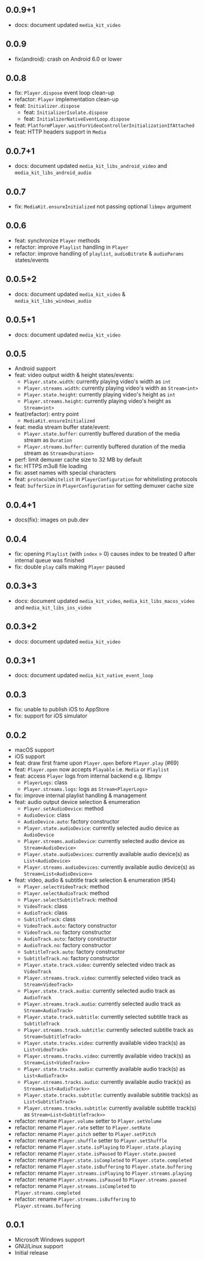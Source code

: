 ## 0.0.9+1

- docs: document updated `media_kit_video`

## 0.0.9

- fix(android): crash on Android 6.0 or lower

## 0.0.8

- fix: `Player.dispose` event loop clean-up
- refactor: `Player` implementation clean-up
- feat: `Initializer.dispose`
  - feat: `InitializerIsolate.dispose`
  - feat: `InitializerNativeEventLoop.dispose`
- feat: `PlatformPlayer.waitForVideoControllerInitializationIfAttached`
- feat: HTTP headers support in `Media`

## 0.0.7+1

- docs: document updated `media_kit_libs_android_video` and `media_kit_libs_android_audio`

## 0.0.7

- fix: `MediaKit.ensureInitialized` not passing optional `libmpv` argument

## 0.0.6

- feat: synchronize `Player` methods
- refactor: improve `Playlist` handling in `Player`
- refactor: improve handling of `playlist`, `audioBitrate` & `audioParams` states/events

## 0.0.5+2

- docs: document updated `media_kit_video` & `media_kit_libs_windows_audio`

## 0.0.5+1

- docs: document updated `media_kit_video`

## 0.0.5

- Android support
- feat: video output width & height states/events:
  - `Player.state.width`: currently playing video's width as `int`
  - `Player.streams.width`: currently playing video's width as `Stream<int>`
  - `Player.state.height`: currently playing video's height as `int`
  - `Player.streams.height`: currently playing video's height as `Stream<int>`
- feat(refactor): entry point
  - `MediaKit.ensureInitialized`
- feat: media stream buffer state/event:
  - `Player.state.buffer`: currently buffered duration of the media stream as `Duration`
  - `Player.streams.buffer`: currently buffered duration of the media stream as `Stream<Duration>`
- perf: limit demuxer cache size to 32 MB by default
- fix: HTTPS m3u8 file loading
- fix: asset names with special characters
- feat: `protocolWhitelist` in `PlayerConfiguration` for whitelisting protocols
- feat: `bufferSize` in `PlayerConfiguration` for setting demuxer cache size

## 0.0.4+1

- docs(fix): images on pub.dev

## 0.0.4

- fix: opening `Playlist` (with `index` > 0) causes index to be treated 0 after internal queue was finished
- fix: double `play` calls making `Player` paused

## 0.0.3+3

- docs: document updated `media_kit_video`, `media_kit_libs_macos_video` and `media_kit_libs_ios_video`

## 0.0.3+2

- docs: document updated `media_kit_video`

## 0.0.3+1

- docs: document updated `media_kit_native_event_loop`

## 0.0.3

- fix: unable to publish iOS to AppStore
- fix: support for iOS simulator

## 0.0.2

- macOS support
- iOS support
- feat: draw first frame upon `Player.open` before `Player.play` (#69)
- feat: `Player.open` now accepts `Playable` i.e. `Media` or `Playlist`
- feat: access `Player` logs from internal backend e.g. libmpv
  - `PlayerLogs`: class
  - `Player.streams.logs`: logs as `Stream<PlayerLogs>`
- fix: improve internal playlist handling & management
- feat: audio output device selection & enumeration
  - `Player.setAudioDevice`: method
  - `AudioDevice`: class
  - `AudioDevice.auto`: factory constructor
  - `Player.state.audioDevice`: currently selected audio device as `AudioDevice`
  - `Player.streams.audioDevice`: currently selected audio device as `Stream<AudioDevice>`
  - `Player.state.audioDevices`: currently available audio device(s) as `List<AudioDevice>`
  - `Player.streams.audioDevices`: currently available audio device(s) as `Stream<List<AudioDevice>>`
- feat: video, audio & subtitle track selection & enumeration (#54)
  - `Player.selectVideoTrack`: method
  - `Player.selectAudioTrack`: method
  - `Player.selectSubtitleTrack`: method
  - `VideoTrack`: class
  - `AudioTrack`: class
  - `SubtitleTrack`: class
  - `VideoTrack.auto`: factory constructor
  - `VideoTrack.no`: factory constructor
  - `AudioTrack.auto`: factory constructor
  - `AudioTrack.no`: factory constructor
  - `SubtitleTrack.auto`: factory constructor
  - `SubtitleTrack.no`: factory constructor
  - `Player.state.track.video`: currently selected video track as `VideoTrack`
  - `Player.streams.track.video`: currently selected video track as `Stream<VideoTrack>`
  - `Player.state.track.audio`: currently selected audio track as `AudioTrack`
  - `Player.streams.track.audio`: currently selected audio track as `Stream<AudioTrack>`
  - `Player.state.track.subtitle`: currently selected subtitle track as `SubtitleTrack`
  - `Player.streams.track.subtitle`: currently selected subtitle track as `Stream<SubtitleTrack>`
  - `Player.state.tracks.video`: currently available video track(s) as `List<VideoTrack>`
  - `Player.streams.tracks.video`: currently available video track(s) as `Stream<List<VideoTrack>>`
  - `Player.state.tracks.audio`: currently available audio track(s) as `List<AudioTrack>`
  - `Player.streams.tracks.audio`: currently available audio track(s) as `Stream<List<AudioTrack>>`
  - `Player.state.tracks.subtitle`: currently available subtitle track(s) as `List<SubtitleTrack>`
  - `Player.streams.tracks.subtitle`: currently available subtitle track(s) as `Stream<List<SubtitleTrack>>`
- refactor: rename `Player.volume` setter to `Player.setVolume`
- refactor: rename `Player.rate` setter to `Player.setRate`
- refactor: rename `Player.pitch` setter to `Player.setPitch`
- refactor: rename `Player.shuffle` setter to `Player.setShuffle`
- refactor: rename `Player.state.isPlaying` to `Player.state.playing`
- refactor: rename `Player.state.isPaused` to `Player.state.paused`
- refactor: rename `Player.state.isCompleted` to `Player.state.completed`
- refactor: rename `Player.state.isBuffering` to `Player.state.buffering`
- refactor: rename `Player.streams.isPlaying` to `Player.streams.playing`
- refactor: rename `Player.streams.isPaused` to `Player.streams.paused`
- refactor: rename `Player.streams.isCompleted` to `Player.streams.completed`
- refactor: rename `Player.streams.isBuffering` to `Player.streams.buffering`

## 0.0.1

- Microsoft Windows support
- GNU/Linux support
- Initial release
